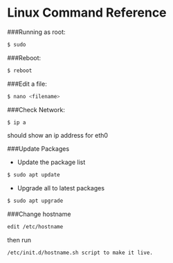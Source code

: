 Linux Command Reference
=======================

###Running as root:
```bash
$ sudo
```

###Reboot:
```bash
$ reboot
```

###Edit a file:
```bash
$ nano <filename>
```

###Check Network:
```bash
$ ip a
```
should show an ip address for eth0

###Update Packages
- Update the package list
```bash
$ sudo apt update
```
- Upgrade all to latest packages
```bash
$ sudo apt upgrade
```

###Change hostname 
```bash
edit /etc/hostname
```
then run
```bash
/etc/init.d/hostname.sh script to make it live.
```
